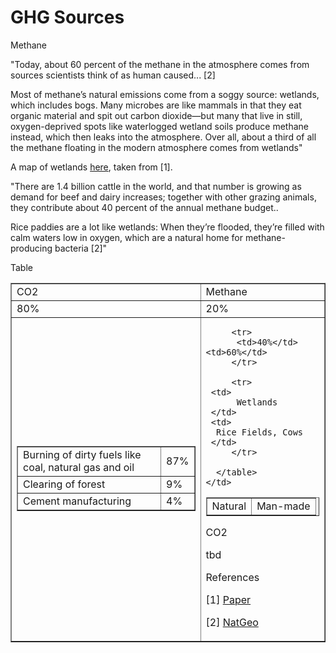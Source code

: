 # GHG Sources

Methane

"Today, about 60 percent of the methane in the atmosphere comes from
sources scientists think of as human caused... [2]

Most of methane’s natural emissions come from a soggy source:
wetlands, which includes bogs. Many microbes are like mammals in that
they eat organic material and spit out carbon dioxide—but many that
live in still, oxygen-deprived spots like waterlogged wetland soils
produce methane instead, which then leaks into the atmosphere. Over
all, about a third of all the methane floating in the modern
atmosphere comes from wetlands"

A map of wetlands [here](https://pbs.twimg.com/media/FVZQ-gkXwAMf37I?format=jpg&name=large),
taken from [1].

"There are 1.4 billion cattle in the world, and that number is growing
as demand for beef and dairy increases; together with other grazing
animals, they contribute about 40 percent of the annual methane
budget..

Rice paddies are a lot like wetlands: When they’re flooded, they’re
filled with calm waters low in oxygen, which are a natural home for
methane-producing bacteria [2]"

Table

<table border="1">

  <tr>
    <td>CO2</td>
    <td>Methane</td>
  </tr>
  <tr>
    <td>80%</td>
    <td>20%</td>
  </tr>
  <tr>
    <td>
      <table border="1">
        <tr>
	  <td>Burning of dirty fuels like coal, natural gas and oil</td>
	  <td>87%</td>
	 </tr>
        <tr>
	  <td>Clearing of forest</td>
	  <td>9%</td>
	 </tr>
        <tr>
	  <td>Cement manufacturing</td>
	  <td>4%</td>
	 </tr>
      </table>
    </td>
    <td>
      <table border="1">
         <tr>
          <td>Natural</td> <td>Man-made</td>
         </tr>
	 
         <tr>
          <td>40%</td> <td>60%</td>
         </tr>
	 
         <tr>
	 <td>
          Wetlands
	 </td>
	 <td>
	  Rice Fields, Cows
	 </td>
         </tr>
	 
      </table>
    </td>
  </tr>
 
</table>

CO2

tbd

References

[1] [Paper](https://www.researchgate.net/publication/336677463_Global_spatial_distribution_of_wetlands)

[2] [NatGeo](https://www.nationalgeographic.com/environment/article/methane)


